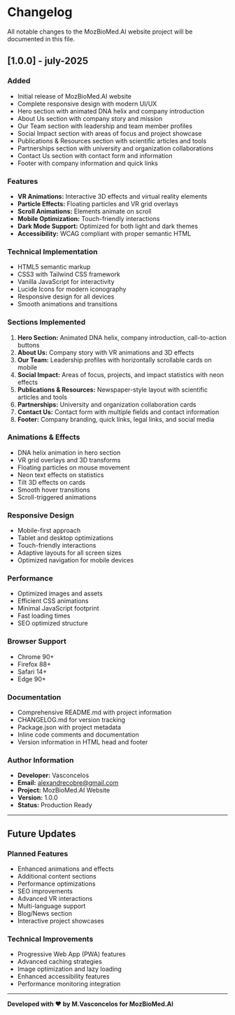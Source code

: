 # Changelog

All notable changes to the MozBioMed.AI website project will be documented in this file.


## [1.0.0] - july-2025

### Added
- Initial release of MozBioMed.AI website
- Complete responsive design with modern UI/UX
- Hero section with animated DNA helix and company introduction
- About Us section with company story and mission
- Our Team section with leadership and team member profiles
- Social Impact section with areas of focus and project showcase
- Publications & Resources section with scientific articles and tools
- Partnerships section with university and organization collaborations
- Contact Us section with contact form and information
- Footer with company information and quick links

### Features
- **VR Animations:** Interactive 3D effects and virtual reality elements
- **Particle Effects:** Floating particles and VR grid overlays
- **Scroll Animations:** Elements animate on scroll
- **Mobile Optimization:** Touch-friendly interactions
- **Dark Mode Support:** Optimized for both light and dark themes
- **Accessibility:** WCAG compliant with proper semantic HTML

### Technical Implementation
- HTML5 semantic markup
- CSS3 with Tailwind CSS framework
- Vanilla JavaScript for interactivity
- Lucide Icons for modern iconography
- Responsive design for all devices
- Smooth animations and transitions

### Sections Implemented
1. **Hero Section:** Animated DNA helix, company introduction, call-to-action buttons
2. **About Us:** Company story with VR animations and 3D effects
3. **Our Team:** Leadership profiles with horizontally scrollable cards on mobile
4. **Social Impact:** Areas of focus, projects, and impact statistics with neon effects
5. **Publications & Resources:** Newspaper-style layout with scientific articles and tools
6. **Partnerships:** University and organization collaboration cards
7. **Contact Us:** Contact form with multiple fields and contact information
8. **Footer:** Company branding, quick links, legal links, and social media

### Animations & Effects
- DNA helix animation in hero section
- VR grid overlays and 3D transforms
- Floating particles on mouse movement
- Neon text effects on statistics
- Tilt 3D effects on cards
- Smooth hover transitions
- Scroll-triggered animations

### Responsive Design
- Mobile-first approach
- Tablet and desktop optimizations
- Touch-friendly interactions
- Adaptive layouts for all screen sizes
- Optimized navigation for mobile devices

### Performance
- Optimized images and assets
- Efficient CSS animations
- Minimal JavaScript footprint
- Fast loading times
- SEO optimized structure

### Browser Support
- Chrome 90+
- Firefox 88+
- Safari 14+
- Edge 90+

### Documentation
- Comprehensive README.md with project information
- CHANGELOG.md for version tracking
- Package.json with project metadata
- Inline code comments and documentation
- Version information in HTML head and footer

### Author Information
- **Developer:** Vasconcelos
- **Email:** alexandrecobre@gmail.com
- **Project:** MozBioMed.AI Website
- **Version:** 1.0.0
- **Status:** Production Ready

---

## Future Updates

### Planned Features
- Enhanced animations and effects
- Additional content sections
- Performance optimizations
- SEO improvements
- Advanced VR interactions
- Multi-language support
- Blog/News section
- Interactive project showcases

### Technical Improvements
- Progressive Web App (PWA) features
- Advanced caching strategies
- Image optimization and lazy loading
- Enhanced accessibility features
- Performance monitoring integration

---

**Developed with ❤️ by M.Vasconcelos for MozBioMed.AI** 